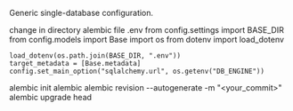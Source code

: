 Generic single-database configuration.

change in directory alembic file .env
    from config.settings import  BASE_DIR
    from config.models import  Base
    import os
    from dotenv import load_dotenv

    load_dotenv(os.path.join(BASE_DIR, ".env"))
    target_metadata = [Base.metadata] 
    config.set_main_option("sqlalchemy.url", os.getenv("DB_ENGINE"))

alembic init alembic
alembic revision --autogenerate -m "<your_commit>"
alembic upgrade head
